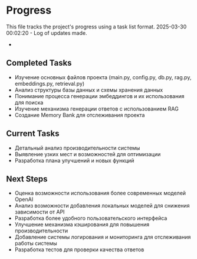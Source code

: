 # Progress

This file tracks the project's progress using a task list format.
2025-03-30 00:02:20 - Log of updates made.

*

## Completed Tasks

* Изучение основных файлов проекта (main.py, config.py, db.py, rag.py, embeddings.py, retrieval.py)
* Анализ структуры базы данных и схемы хранения данных
* Понимание процесса генерации эмбеддингов и их использования для поиска
* Изучение механизма генерации ответов с использованием RAG
* Создание Memory Bank для отслеживания проекта

## Current Tasks

* Детальный анализ производительности системы
* Выявление узких мест и возможностей для оптимизации
* Разработка плана улучшений и новых функций

## Next Steps

* Оценка возможности использования более современных моделей OpenAI
* Анализ возможности добавления локальных моделей для снижения зависимости от API
* Разработка более удобного пользовательского интерфейса
* Улучшение механизма кэширования для повышения производительности
* Добавление системы логирования и мониторинга для отслеживания работы системы
* Разработка тестов для проверки качества ответов